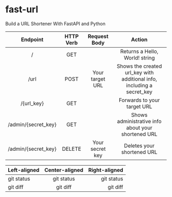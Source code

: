 # fast-url
Build a URL Shortener With FastAPI and Python


| Endpoint 	            |   HTTP Verb 	    | Request Body 	            |         Action                                                                |
| :---:                 |     :---:         |               :---:       |                          :---:                                                |
| / 	                |     GET 		    |                           | Returns a Hello, World! string                                                |
| /url 	                |     POST 	        | Your target URL 	        | Shows the created url_key with additional info, including a secret_key        |
| /{url_key} 	        |     GET 		    |                           | Forwards to your target URL                                                   |
| /admin/{secret_key} 	|     GET 		    |                           | Shows administrative info about your shortened URL                            |
| /admin/{secret_key} 	|    DELETE 	    | Your secret key 	        | Deletes your shortened URL                                                    |

| Left-aligned | Center-aligned | Right-aligned |
| :---         |     :---:      |          ---: |
| git status   | git status     | git status    |
| git diff     | git diff       | git diff      |